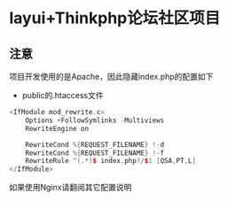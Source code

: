 # layui+Thinkphp论坛社区项目

## 注意

项目开发使用的是Apache，因此隐藏index.php的配置如下

- public的.htaccess文件

``` c++
<IfModule mod_rewrite.c>
    Options +FollowSymlinks -Multiviews
    RewriteEngine on

    RewriteCond %{REQUEST_FILENAME} !-d
    RewriteCond %{REQUEST_FILENAME} !-f
    RewriteRule ^(.*)$ index.php?/$1 [QSA,PT,L]
</IfModule>
```

如果使用Nginx请翻阅其它配置说明
